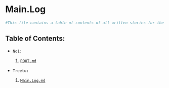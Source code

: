 # Main.Log

```powershell
#This file contains a table of contents of all written stories for the 'Lightless Descent into Neon Midnight' CyberPunk Red campaign.
```

## Table of Contents:
- `No1:`  
  1. [`ROOT.md`](No1/Root.md)  
  
- `Treetu:`  
  1. [`Main.Log.md`](Treetu/Main.Log.md)
